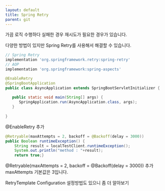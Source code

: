 ```yaml
---
layout: default
title: Spring Retry
parent: git
---
```


가끔 로직 수행하다 실패한 경우 재시도가 필요한 경우가 있습니다.

다양한 방법이 있지만 Spring Retry를 사용해서 해결할 수 있습니다.

```groovy
// Spring Retry  
implementation 'org.springframework.retry:spring-retry'
// AOP
implementation 'org.springframework:spring-aspects'
```

```java
@EnableRetry  
@SpringBootApplication  
public class AsyncApplication extends SpringBootServletInitializer {  
  
   public static void main(String[] args) {  
      SpringApplication.run(AsyncApplication.class, args);  
   }  
  
}
```
@EnableRetry 추가

```java
@Retryable(maxAttempts = 2, backoff = @Backoff(delay = 3000))  
public Boolean runtimeException() {  
    String result = localTestClient.runtimeException();  
    System.out.println("method : "+result);  
    return true;}
```
@Retryable(maxAttempts = 2, backoff = @Backoff(delay = 3000))  추가
maxAttempts 기본값은 3입니다.

RetryTemplate Configuration 설정방법도 있으니 좀 더 알아보기
